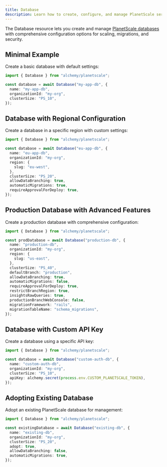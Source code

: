 ```yaml
---
title: Database
description: Learn how to create, configure, and manage PlanetScale serverless MySQL databases using Alchemy.
---
```


The Database resource lets you create and manage [PlanetScale databases](https://planetscale.com/docs/concepts/database) with comprehensive configuration options for scaling, migrations, and security.

## Minimal Example

Create a basic database with default settings:

```ts
import { Database } from "alchemy/planetscale";

const database = await Database("my-app-db", {
  name: "my-app-db",
  organizationId: "my-org",
  clusterSize: "PS_10",
});
```

## Database with Regional Configuration

Create a database in a specific region with custom settings:

```ts
import { Database } from "alchemy/planetscale";

const database = await Database("eu-app-db", {
  name: "eu-app-db",
  organizationId: "my-org",
  region: {
    slug: "eu-west",
  },
  clusterSize: "PS_20",
  allowDataBranching: true,
  automaticMigrations: true,
  requireApprovalForDeploy: true,
});
```

## Production Database with Advanced Features

Create a production database with comprehensive configuration:

```ts
import { Database } from "alchemy/planetscale";

const prodDatabase = await Database("production-db", {
  name: "production-db",
  organizationId: "my-org",
  region: {
    slug: "us-east",
  },
  clusterSize: "PS_40",
  defaultBranch: "production",
  allowDataBranching: true,
  automaticMigrations: false,
  requireApprovalForDeploy: true,
  restrictBranchRegion: true,
  insightsRawQueries: true,
  productionBranchWebConsole: false,
  migrationFramework: "rails",
  migrationTableName: "schema_migrations",
});
```

## Database with Custom API Key

Create a database using a specific API key:

```ts
import { Database } from "alchemy/planetscale";

const database = await Database("custom-auth-db", {
  name: "custom-auth-db",
  organizationId: "my-org",
  clusterSize: "PS_10",
  apiKey: alchemy.secret(process.env.CUSTOM_PLANETSCALE_TOKEN),
});
```

## Adopting Existing Database

Adopt an existing PlanetScale database for management:

```ts
import { Database } from "alchemy/planetscale";

const existingDatabase = await Database("existing-db", {
  name: "existing-db",
  organizationId: "my-org",
  clusterSize: "PS_20",
  adopt: true,
  allowDataBranching: false,
  automaticMigrations: true,
});
```
